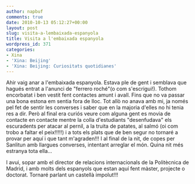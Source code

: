 ```yaml
---
author: napbuf
comments: true
date: 2010-10-13 05:12:27+00:00
layout: post
slug: visita-a-lembaixada-espanyola
title: Visita a l'embaixada espanyola
wordpress_id: 371
categories:
- Xina
- 'Xina: Beijing'
- 'Xina: Beijing: Curiositats quotidianes'
---
```


Ahir vaig anar a l'embaixada espanyola. Estava ple de gent i semblava que hagués entrat a l'anunci de "ferrero roché"(o com s'escrigui!). Tothom encorbatat i ben vestit fent contactes amunt i avall. Fins que no va passar una bona estona em sentia fora de lloc. Tot allò no anava amb mi, ja només pel fet de sentir les converses i saber que en la majoria d'elles no hi tenia res a dir.
Però al final era curiós veure com alguna gent es movia de contacte en contacte mentre la colla d'estudiants "desenfudava" els escuradents per atacar al pernil, a la truita de patates, al salmó (oi com trobo a faltar el peix!!!!!) i a tots els plats que de ben segur no tornaré a provar per aquí i que tant m'agraden!!!
I al final de la nit, de copes per Sanlitun amb llargues converses, intentant arreglar el món. Quina nit més estranya tota ella...

I avui, sopar amb el director de relacions internacionals de la Politècnica de Madrid, i amb molts dels espanyols que estan aquí fent màster, projecte o doctorat. Tornaré parlant un castellà impolut!!!
